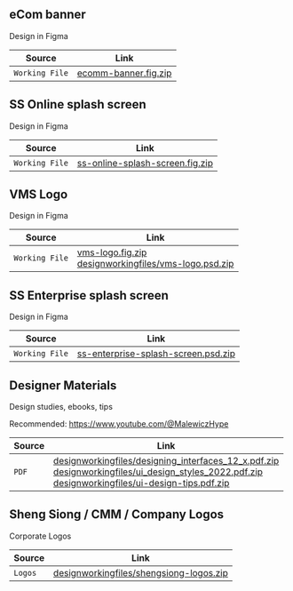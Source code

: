 ## eCom banner

Design in Figma

| Source | Link |
| - | - |
| <code>Working File</code> | <a href="designworkingfiles/ecomm-banner.fig.zip">ecomm-banner.fig.zip</a> |

## SS Online splash screen

Design in Figma

| Source | Link |
| - | - |
| <code>Working File</code> | <a href="designworkingfiles/ss-online-splash-screen.fig.zip">ss-online-splash-screen.fig.zip</a> |

## VMS Logo

Design in Figma

| Source | Link |
| - | - |
| <code>Working File</code> | <a href="designworkingfiles/vms-logo.fig.zip">vms-logo.fig.zip</a> <br><a href="designworkingfiles/vms-logo.psd.zip">designworkingfiles/vms-logo.psd.zip</a> |

## SS Enterprise splash screen

Design in Figma

| Source | Link |
| - | - |
| <code>Working File</code> | <a href="designworkingfiles/ss-enterprise-splash-screen.psd.zip">ss-enterprise-splash-screen.psd.zip</a> |

## Designer Materials

Design studies, ebooks, tips

Recommended: https://www.youtube.com/@MalewiczHype

| Source | Link |
| - | - |
| <code>PDF</code> | <a href="designworkingfiles/designing_interfaces_12_x.pdf.zip">designworkingfiles/designing_interfaces_12_x.pdf.zip</a> <br><a href="designworkingfiles/ui_design_styles_2022.pdf.zip">designworkingfiles/ui_design_styles_2022.pdf.zip</a> <br><a href="designworkingfiles/ui-design-tips.pdf.zip">designworkingfiles/ui-design-tips.pdf.zip</a> |

## Sheng Siong / CMM / Company Logos

Corporate Logos

| Source | Link |
| - | - |
| <code>Logos</code> | <a href="designworkingfiles/shengsiong-logos.zip">designworkingfiles/shengsiong-logos.zip</a> |